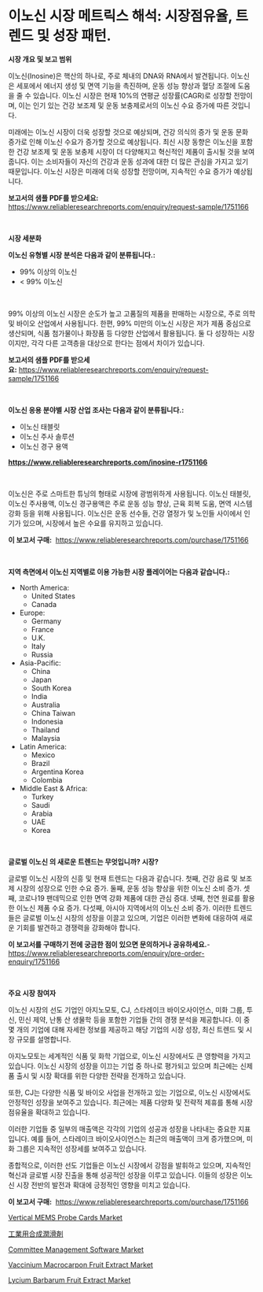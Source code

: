 <p><h1>이노신 시장 메트릭스 해석: 시장점유율, 트렌드 및 성장 패턴.</h1></p><p><strong>시장 개요 및 보고 범위</strong></p>
<p><p>이노신(Inosine)은 핵산의 하나로, 주로 체내의 DNA와 RNA에서 발견됩니다. 이노신은 세포에서 에너지 생성 및 면역 기능을 촉진하며, 운동 성능 향상과 혈당 조절에 도움을 줄 수 있습니다. 이노신 시장은 현재 10%의 연평균 성장률(CAGR)로 성장할 전망이며, 이는 인기 있는 건강 보조제 및 운동 보충제로서의 이노신 수요 증가에 따른 것입니다. </p><p>미래에는 이노신 시장이 더욱 성장할 것으로 예상되며, 건강 의식의 증가 및 운동 문화 증가로 인해 이노신 수요가 증가할 것으로 예상됩니다. 최신 시장 동향은 이노신을 포함한 건강 보조제 및 운동 보충제 시장이 더 다양해지고 혁신적인 제품이 출시될 것을 보여줍니다. 이는 소비자들이 자신의 건강과 운동 성과에 대한 더 많은 관심을 가지고 있기 때문입니다. 이노신 시장은 미래에 더욱 성장할 전망이며, 지속적인 수요 증가가 예상됩니다.</p></p>
<p><strong>보고서의 샘플 PDF를 받으세요:</strong> <a href="https://www.reliableresearchreports.com/enquiry/request-sample/1751166">https://www.reliableresearchreports.com/enquiry/request-sample/1751166</a></p>
<p>&nbsp;</p>
<p><strong>시장 세분화</strong></p>
<p><strong>이노신 유형별 시장 분석은 다음과 같이 분류됩니다.:</strong></p>
<p><ul><li>99% 이상의 이노신</li><li>< 99% 이노신</li></ul></p>
<p>&nbsp;</p>
<p><p>99% 이상의 이노신 시장은 순도가 높고 고품질의 제품을 판매하는 시장으로, 주로 의학 및 바이오 산업에서 사용됩니다. 한편, 99% 미만의 이노신 시장은 저가 제품 중심으로 생산되며, 식품 첨가물이나 화장품 등 다양한 산업에서 활용됩니다. 둘 다 성장하는 시장이지만, 각각 다른 고객층을 대상으로 한다는 점에서 차이가 있습니다.</p></p>
<p><strong>보고서의 샘플 PDF를 받으세요:</strong>&nbsp;<a href="https://www.reliableresearchreports.com/enquiry/request-sample/1751166">https://www.reliableresearchreports.com/enquiry/request-sample/1751166</a></p>
<p>&nbsp;</p>
<p><strong> 이노신 응용 분야별 시장 산업 조사는 다음과 같이 분류됩니다.:</strong></p>
<p><ul><li>이노신 태블릿</li><li>이노신 주사 솔루션</li><li>이노신 경구 용액</li></ul></p>
<p><strong><a href="https://www.reliableresearchreports.com/inosine-r1751166">https://www.reliableresearchreports.com/inosine-r1751166</a></strong></p>
<p>&nbsp;</p>
<p><p>이노신은 주로 스마트한 튜닝의 형태로 시장에 광범위하게 사용됩니다. 이노신 태블릿, 이노신 주사용액, 이노신 경구용액은 주로 운동 성능 향상, 근육 회복 도움, 면역 시스템 강화 등을 위해 사용됩니다. 이노신은 운동 선수들, 건강 열정가 및 노인들 사이에서 인기가 있으며, 시장에서 높은 수요를 유지하고 있습니다.</p></p>
<p><strong>이 보고서 구매:</strong>&nbsp; <a href="https://www.reliableresearchreports.com/purchase/1751166">https://www.reliableresearchreports.com/purchase/1751166</a></p>
<p>&nbsp;</p>
<p><strong>지역 측면에서 이노신 지역별로 이용 가능한 시장 플레이어는 다음과 같습니다.:</strong></p>
<p><ul>
    <li>
        North America:
        <ul>
            <li>United States</li>
            <li>Canada</li>
        </ul>
    </li>
    <li>
        Europe:
        <ul>
            <li>Germany</li>
            <li>France</li>
            <li>U.K.</li>
            <li>Italy</li>
            <li>Russia</li>
        </ul>
    </li>
    <li>
        Asia-Pacific:
        <ul>
            <li>China</li>
            <li>Japan</li>
            <li>South Korea</li>
            <li>India</li>
            <li>Australia</li>
            <li>China Taiwan</li>
            <li>Indonesia</li>
            <li>Thailand</li>
            <li>Malaysia</li>
        </ul>
    </li>
    <li>
        Latin America:
        <ul>
            <li>Mexico</li>
            <li>Brazil</li>
            <li>Argentina Korea</li>
            <li>Colombia</li>
        </ul>
    </li>
    <li>
        Middle East & Africa:
        <ul>
            <li>Turkey</li>
            <li>Saudi</li>
            <li>Arabia</li>
            <li>UAE</li>
            <li>Korea</li>
        </ul>
    </li>
    </ul></p>
<p>&nbsp;</p>
<p><strong>글로벌 이노신 의 새로운 트렌드는 무엇입니까? 시장?</strong></p>
<p><p>글로벌 이노신 시장의 신흥 및 현재 트렌드는 다음과 같습니다. 첫째, 건강 음료 및 보조제 시장의 성장으로 인한 수요 증가. 둘째, 운동 성능 향상을 위한 이노신 소비 증가. 셋째, 코로나19 팬데믹으로 인한 면역 강화 제품에 대한 관심 증대. 넷째, 천연 원료를 활용한 이노신 제품 수요 증가. 다섯째, 아시아 지역에서의 이노신 소비 증가. 이러한 트렌드들은 글로벌 이노신 시장의 성장을 이끌고 있으며, 기업은 이러한 변화에 대응하여 새로운 기회를 발견하고 경쟁력을 강화해야 합니다.</p></p>
<p><strong>이 보고서를 구매하기 전에 궁금한 점이 있으면 문의하거나 공유하세요.</strong>- <a href="https://www.reliableresearchreports.com/enquiry/pre-order-enquiry/1751166">https://www.reliableresearchreports.com/enquiry/pre-order-enquiry/1751166</a></p>
<p>&nbsp;</p>
<p><strong>주요 시장 참여자</strong></p>
<p><p>이노신 시장의 선도 기업인 아지노모토, CJ, 스타레이크 바이오사이언스, 미화 그룹, 투신, 민신 제약, 난통 산 생물학 등을 포함한 기업들 간의 경쟁 분석을 제공합니다. 이 중 몇 개의 기업에 대해 자세한 정보를 제공하고 해당 기업의 시장 성장, 최신 트렌드 및 시장 규모를 설명합니다.</p><p>아지노모토는 세계적인 식품 및 화학 기업으로, 이노신 시장에서도 큰 영향력을 가지고 있습니다. 이노신 시장의 성장을 이끄는 기업 중 하나로 평가되고 있으며 최근에는 신제품 출시 및 시장 확대를 위한 다양한 전략을 전개하고 있습니다.</p><p>또한, CJ는 다양한 식품 및 바이오 사업을 전개하고 있는 기업으로, 이노신 시장에서도 안정적인 성장을 보여주고 있습니다. 최근에는 제품 다양화 및 전략적 제휴를 통해 시장 점유율을 확대하고 있습니다.</p><p>이러한 기업들 중 일부의 매출액은 각각의 기업의 성공과 성장을 나타내는 중요한 지표입니다. 예를 들어, 스타레이크 바이오사이언스는 최근의 매출액이 크게 증가했으며, 미화 그룹은 지속적인 성장세를 보여주고 있습니다.</p><p>종합적으로, 이러한 선도 기업들은 이노신 시장에서 강점을 발휘하고 있으며, 지속적인 혁신과 글로벌 시장 진출을 통해 성공적인 성장을 이루고 있습니다. 이들의 성장은 이노신 시장 전반의 발전과 확대에 긍정적인 영향을 미치고 있습니다.</p></p>
<p><strong>이 보고서 구매:</strong>&nbsp;&nbsp;<a href="https://www.reliableresearchreports.com/purchase/1751166">https://www.reliableresearchreports.com/purchase/1751166</a></p>
<p><p><a href="https://faithful-glue-af3.notion.site/Vertical-MEMS-Probe-Cards-Market-Size-Reveals-the-Best-Marketing-Channels-In-Global-Industry-f7af6148160040e9a552c2c6f2d2c42c">Vertical MEMS Probe Cards Market</a></p><p><a href="https://github.com/SantosDicki04/Market-Research-Report-List-1/blob/main/635566925341.md">工業用合成潤滑剤</a></p><p><a href="https://github.com/rahu1506/Market-Research-Report-List-3/blob/main/committee-management-software-market.md">Committee Management Software Market</a></p><p><a href="https://issuu.com/reportprime-2/docs/vaccinium-macrocarpon-fruit-extract-market-size-20">Vaccinium Macrocarpon Fruit Extract Market</a></p><p><a href="https://issuu.com/reportprime-2/docs/lycium-barbarum-fruit-extract-market-size-2030.ppt">Lycium Barbarum Fruit Extract Market</a></p></p>
